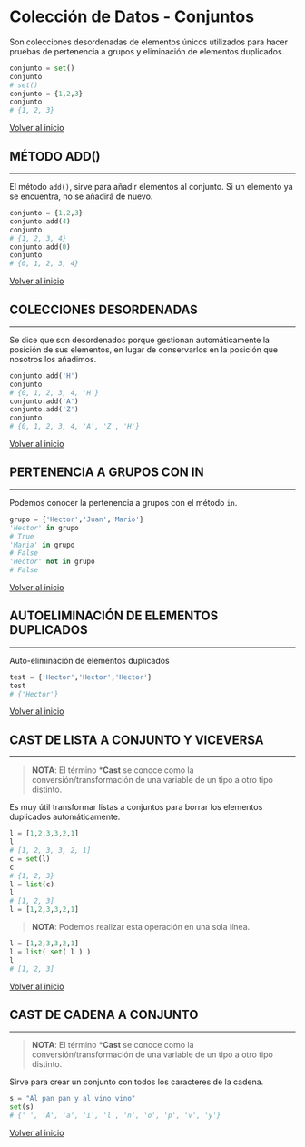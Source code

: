 # Colección de Datos - Conjuntos

Son colecciones desordenadas de elementos únicos utilizados para hacer pruebas de pertenencia a grupos y eliminación de elementos duplicados.

```python
conjunto = set()
conjunto
# set()
conjunto = {1,2,3}
conjunto
# {1, 2, 3}
```

[Volver al inicio](#-colección-de-datos---conjuntos)

## MÉTODO ADD()

---------------------------------------------------------------------------

El método `add()`, sirve para añadir elementos al conjunto. Si un elemento ya se encuentra, no se añadirá de nuevo.

```python
conjunto = {1,2,3}
conjunto.add(4)
conjunto
# {1, 2, 3, 4}
conjunto.add(0)
conjunto
# {0, 1, 2, 3, 4}
```

[Volver al inicio](#-colección-de-datos---conjuntos)

## COLECCIONES DESORDENADAS

---------------------------------------------------------------------------

Se dice que son desordenados porque gestionan automáticamente la posición de sus elementos, en lugar de conservarlos en la posición que nosotros los añadimos.

```python
conjunto.add('H')
conjunto
# {0, 1, 2, 3, 4, 'H'}
conjunto.add('A')
conjunto.add('Z')
conjunto
# {0, 1, 2, 3, 4, 'A', 'Z', 'H'}
```

[Volver al inicio](#-colección-de-datos---conjuntos)

## PERTENENCIA A GRUPOS CON IN

---------------------------------------------------------------------------

Podemos conocer la pertenencia a grupos con el método `in`.

```python
grupo = {'Hector','Juan','Mario'}
'Hector' in grupo
# True
'Maria' in grupo
# False
'Hector' not in grupo
# False
```

[Volver al inicio](#-colección-de-datos---conjuntos)

## AUTOELIMINACIÓN DE ELEMENTOS DUPLICADOS

---------------------------------------------------------------------------

Auto-eliminación de elementos duplicados

```python
test = {'Hector','Hector','Hector'}
test
# {'Hector'}
```

[Volver al inicio](#-colección-de-datos---conjuntos)

## CAST DE LISTA A CONJUNTO Y VICEVERSA

---------------------------------------------------------------------------

> **NOTA**: El término ***Cast** se conoce como la conversión/transformación de una variable de un tipo a otro tipo distinto.

Es muy útil transformar listas a conjuntos para borrar los elementos duplicados automáticamente.

```python
l = [1,2,3,3,2,1]
l
# [1, 2, 3, 3, 2, 1]
c = set(l)
c
# {1, 2, 3}
l = list(c)
l
# [1, 2, 3]
l = [1,2,3,3,2,1]
```

> **NOTA**: Podemos realizar esta operación en una sola línea.

```python
l = [1,2,3,3,2,1]
l = list( set( l ) )
l
# [1, 2, 3]
```

[Volver al inicio](#-colección-de-datos---conjuntos)

## CAST DE CADENA A CONJUNTO

---------------------------------------------------------------------------

> **NOTA**: El término ***Cast** se conoce como la conversión/transformación de una variable de un tipo a otro tipo distinto.

Sirve para crear un conjunto con todos los caracteres de la cadena.

```python
s = "Al pan pan y al vino vino"
set(s)
# {' ', 'A', 'a', 'i', 'l', 'n', 'o', 'p', 'v', 'y'}
```

[Volver al inicio](#-colección-de-datos---conjuntos)